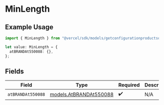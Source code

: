 # MinLength

## Example Usage

```typescript
import { MinLength } from "@vercel/sdk/models/getconfigurationproductsop.js";

let value: MinLength = {
  atBRANDAt550088: {},
};
```

## Fields

| Field                                                  | Type                                                   | Required                                               | Description                                            |
| ------------------------------------------------------ | ------------------------------------------------------ | ------------------------------------------------------ | ------------------------------------------------------ |
| `atBRANDAt550088`                                      | [models.AtBRANDAt550088](../models/atbrandat550088.md) | :heavy_check_mark:                                     | N/A                                                    |
